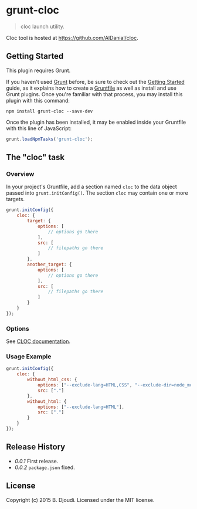 # grunt-cloc

> cloc launch utility.

Cloc tool is hosted at https://github.com/AlDanial/cloc.

## Getting Started
This plugin requires Grunt.

If you haven't used [Grunt](http://gruntjs.com/) before, be sure to check out the [Getting Started](http://gruntjs.com/getting-started) guide,
as it explains how to create a [Gruntfile](http://gruntjs.com/sample-gruntfile) as well as install and use Grunt plugins. Once you're familiar
with that process, you may install this plugin with this command:

```shell
npm install grunt-cloc --save-dev
```

Once the plugin has been installed, it may be enabled inside your Gruntfile with this line of JavaScript:

```js
grunt.loadNpmTasks('grunt-cloc');
```

## The "cloc" task

### Overview
In your project's Gruntfile, add a section named `cloc` to the data object passed into `grunt.initConfig()`. The section `cloc` may contain one or more targets.

```js
grunt.initConfig({
    cloc: {
        target: {
            options: [
                // options go there
            ],
            src: [
                // filepaths go there
            ]
        },
        another_target: {
            options: [
                // options go there
            ],
            src: [
                // filepaths go there
            ]
        }
    }
});
```

### Options

See [CLOC documentation](https://github.com/AlDanial/cloc#options).

### Usage Example

```js
grunt.initConfig({
    cloc: {
        without_html_css: {
            options: ["--exclude-lang=HTML,CSS", "--exclude-dir=node_modules"],
            src: ["."]
        },
        without_html: {
            options: ["--exclude-lang=HTML"],
            src: ["."]
        }
    }
});
```

## Release History
* _0.0.1_ First release.
* _0.0.2_ `package.json` fixed.

## License
Copyright (c) 2015 B. Djoudi. Licensed under the MIT license.
